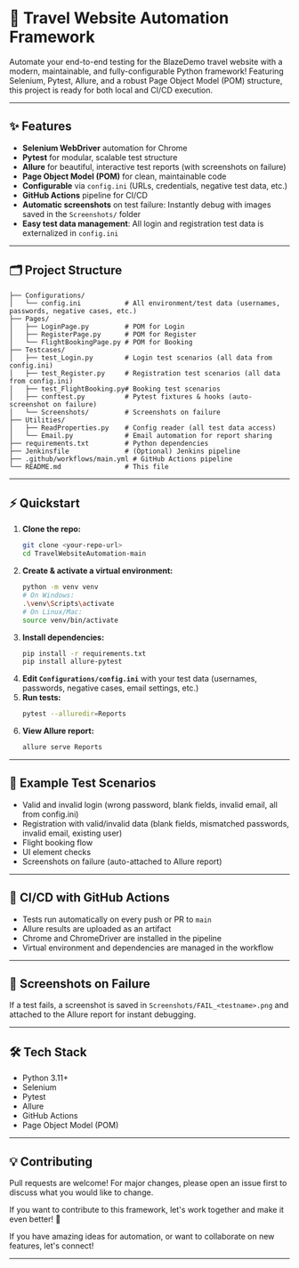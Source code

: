 # 🚀 Travel Website Automation Framework

Automate your end-to-end testing for the BlazeDemo travel website with a modern, maintainable, and fully-configurable Python framework! Featuring Selenium, Pytest, Allure, and a robust Page Object Model (POM) structure, this project is ready for both local and CI/CD execution.

---

## ✨ Features
- **Selenium WebDriver** automation for Chrome
- **Pytest** for modular, scalable test structure
- **Allure** for beautiful, interactive test reports (with screenshots on failure)
- **Page Object Model (POM)** for clean, maintainable code
- **Configurable** via `config.ini` (URLs, credentials, negative test data, etc.)
- **GitHub Actions** pipeline for CI/CD
- **Automatic screenshots** on test failure: Instantly debug with images saved in the `Screenshots/` folder
- **Easy test data management**: All login and registration test data is externalized in `config.ini`

---

## 🗂️ Project Structure
```
├── Configurations/
│   └── config.ini           # All environment/test data (usernames, passwords, negative cases, etc.)
├── Pages/
│   ├── LoginPage.py         # POM for Login
│   ├── RegisterPage.py      # POM for Register
│   └── FlightBookingPage.py # POM for Booking
├── Testcases/
│   ├── test_Login.py        # Login test scenarios (all data from config.ini)
│   ├── test_Register.py     # Registration test scenarios (all data from config.ini)
│   ├── test_FlightBooking.py# Booking test scenarios
│   ├── conftest.py          # Pytest fixtures & hooks (auto-screenshot on failure)
│   └── Screenshots/         # Screenshots on failure
├── Utilities/
│   ├── ReadProperties.py    # Config reader (all test data access)
│   └── Email.py             # Email automation for report sharing
├── requirements.txt         # Python dependencies
├── Jenkinsfile              # (Optional) Jenkins pipeline
├── .github/workflows/main.yml # GitHub Actions pipeline
└── README.md                # This file
```

---

## ⚡ Quickstart

1. **Clone the repo:**
   ```sh
   git clone <your-repo-url>
   cd TravelWebsiteAutomation-main
   ```
2. **Create & activate a virtual environment:**
   ```sh
   python -m venv venv
   # On Windows:
   .\venv\Scripts\activate
   # On Linux/Mac:
   source venv/bin/activate
   ```
3. **Install dependencies:**
   ```sh
   pip install -r requirements.txt
   pip install allure-pytest
   ```
4. **Edit `Configurations/config.ini`** with your test data (usernames, passwords, negative cases, email settings, etc.)
5. **Run tests:**
   ```sh
   pytest --alluredir=Reports
   ```
6. **View Allure report:**
   ```sh
   allure serve Reports
   ```

---

## 🧪 Example Test Scenarios
- Valid and invalid login (wrong password, blank fields, invalid email, all from config.ini)
- Registration with valid/invalid data (blank fields, mismatched passwords, invalid email, existing user)
- Flight booking flow
- UI element checks
- Screenshots on failure (auto-attached to Allure report)

---

## 🤖 CI/CD with GitHub Actions
- Tests run automatically on every push or PR to `main`
- Allure results are uploaded as an artifact
- Chrome and ChromeDriver are installed in the pipeline
- Virtual environment and dependencies are managed in the workflow

---

## 📸 Screenshots on Failure
If a test fails, a screenshot is saved in `Screenshots/FAIL_<testname>.png` and attached to the Allure report for instant debugging.

---

## 🛠️ Tech Stack
- Python 3.11+
- Selenium
- Pytest
- Allure
- GitHub Actions
- Page Object Model (POM)

---

## 💡 Contributing
Pull requests are welcome! For major changes, please open an issue first to discuss what you would like to change.

If you want to contribute to this framework, let's work together and make it even better! 🚀

If you have amazing ideas for automation, or want to collaborate on new features, let's connect!

---
